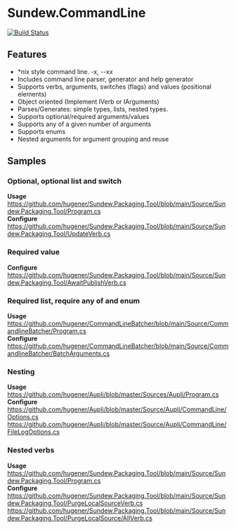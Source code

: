 # Sundew.CommandLine

[![Build Status](https://drosera.visualstudio.com/Sundew.CommandLine/_apis/build/status/hugener.Sundew.CommandLine?branchName=master)](https://drosera.visualstudio.com/Sundew.CommandLine/_build/latest?definitionId=1&branchName=master)

## Features
- *nix style command line. -x, --xx
- Includes command line parser, generator and help generator
- Supports verbs, arguments, switches (flags) and values (positional elements)
- Object oriented (Implement IVerb or IArguments)
- Parses/Generates: simple types, lists, nested types.
- Supports optional/required arguments/values
- Supports any of a given number of arguments
- Supports enums
- Nested arguments for argument grouping and reuse

## Samples
### Optional, optional list and switch
**Usage**  
https://github.com/hugener/Sundew.Packaging.Tool/blob/main/Source/Sundew.Packaging.Tool/Program.cs  
**Configure**  
https://github.com/hugener/Sundew.Packaging.Tool/blob/main/Source/Sundew.Packaging.Tool/UpdateVerb.cs

### Required value
**Configure**  
https://github.com/hugener/Sundew.Packaging.Tool/blob/main/Source/Sundew.Packaging.Tool/AwaitPublishVerb.cs

### Required list, require any of and enum
**Usage**  
https://github.com/hugener/CommandLineBatcher/blob/main/Source/CommandlineBatcher/Program.cs  
**Configure**  
https://github.com/hugener/CommandLineBatcher/blob/main/Source/CommandlineBatcher/BatchArguments.cs

### Nesting
**Usage**  
https://github.com/hugener/Aupli/blob/master/Sources/Aupli/Program.cs  
**Configure**  
https://github.com/hugener/Aupli/blob/master/Source/Aupli/CommandLine/Options.cs
https://github.com/hugener/Aupli/blob/master/Source/Aupli/CommandLine/FileLogOptions.cs

### Nested verbs
**Usage**  
https://github.com/hugener/Sundew.Packaging.Tool/blob/main/Source/Sundew.Packaging.Tool/Program.cs  
**Configure**  
https://github.com/hugener/Sundew.Packaging.Tool/blob/main/Source/Sundew.Packaging.Tool/PurgeLocalSourceVerb.cs
https://github.com/hugener/Sundew.Packaging.Tool/blob/main/Source/Sundew.Packaging.Tool/PurgeLocalSource/AllVerb.cs